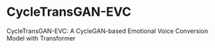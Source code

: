 # CycleTransGAN-EVC
CycleTransGAN-EVC: A CycleGAN-based Emotional Voice Conversion Model with Transformer
